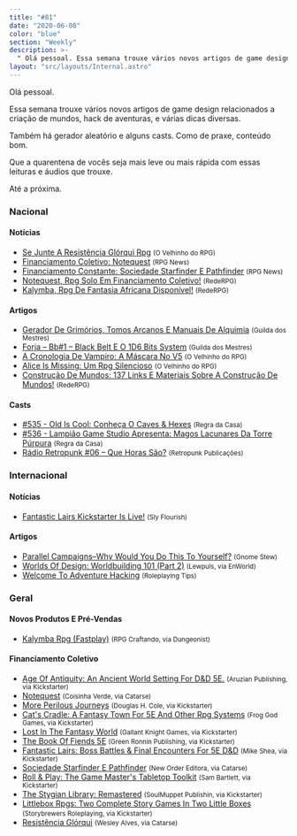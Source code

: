 ```yaml
---
title: "#81"
date: "2020-06-08"
color: "blue"
section: "Weekly"
description: >-
  " Olá pessoal. Essa semana trouxe vários novos artigos de game design relacionados a criação de mundos, hack de aventuras, e várias dicas diversas. Também há gerador aleatório e alguns casts. Como de praxe, conteúdo bom. Que a quarentena de vocês seja mais leve ou mais rápida com"
layout: "src/layouts/Internal.astro"
---
```


Olá pessoal.

Essa semana trouxe vários novos artigos de game design relacionados a criação de mundos, hack de aventuras, e várias dicas diversas.

Também há gerador aleatório e alguns casts. Como de praxe, conteúdo bom.

Que a quarentena de vocês seja mais leve ou mais rápida com essas leituras e áudios que trouxe.

Até a próxima.

### Nacional

#### Notícias

- [Se Junte A Resistência Glórqui Rpg] <small>(O Velhinho do RPG)</small>
- [Financiamento Coletivo: Notequest] <small>(RPG News)</small>
- [Financiamento Constante: Sociedade Starfinder E Pathfinder] <small>(RPG News)</small>
- [Notequest, Rpg Solo Em Financiamento Coletivo!] <small>(RedeRPG)</small>
- [Kalymba, Rpg De Fantasia Africana Disponível!] <small>(RedeRPG)</small>

#### Artigos

- [Gerador De Grimórios, Tomos Arcanos E Manuais De Alquimia] <small>(Guilda dos Mestres)</small>
- [Forja – Bb#1 – Black Belt E O 1D6 Bits System] <small>(Guilda dos Mestres)</small>
- [A Cronologia De Vampiro: A Máscara No V5] <small>(O Velhinho do RPG)</small>
- [Alice Is Missing: Um Rpg Silencioso] <small>(O Velhinho do RPG)</small>
- [Construção De Mundos: 137 Links E Materiais Sobre A Construção De Mundos!] <small>(RedeRPG)</small>

#### Casts

- [#535 - Old Is Cool: Conheça O Caves &amp; Hexes] <small>(Regra da Casa)</small>
- [#536 - Lampião Game Studio Apresenta: Magos Lacunares Da Torre Púrpura] <small>(Regra da Casa)</small>
- [Rádio Retropunk #06 – Que Horas São?] <small>(Retropunk Publicações)</small>

### Internacional

#### Notícias

- [Fantastic Lairs Kickstarter Is Live!] <small>(Sly Flourish)</small>

#### Artigos

- [Parallel Campaigns–Why Would You Do This To Yourself?] <small>(Gnome Stew)</small>
- [Worlds Of Design: Worldbuilding 101 (Part 2)] <small>(Lewpuls, via EnWorld)</small>
- [Welcome To Adventure Hacking] <small>(Roleplaying Tips)</small>

### Geral

#### Novos Produtos E Pré-Vendas

- [Kalymba Rpg (Fastplay)] <small>(RPG Craftando, via Dungeonist)</small>

#### Financiamento Coletivo

- [Age Of Antiquity: An Ancient World Setting For D&amp;D 5E.] <small>(Aruzian Publishing, via Kickstarter)</small>
- [Notequest] <small>(Coisinha Verde, via Catarse)</small>
- [More Perilous Journeys] <small>(Douglas H. Cole, via Kickstarter)</small>
- [Cat&#039;s Cradle: A Fantasy Town For 5E And Other Rpg Systems] <small>(Frog God Games, via Kickstarter)</small>
- [Lost In The Fantasy World] <small>(Gallant Knight Games, via Kickstarter)</small>
- [The Book Of Fiends 5E] <small>(Green Ronnin Publishing, via Kickstarter)</small>
- [Fantastic Lairs: Boss Battles &amp; Final Encounters For 5E D&amp;D] <small>(Mike Shea, via Kickstarter)</small>
- [Sociedade Starfinder E Pathfinder] <small>(New Order Editora, via Catarse)</small>
- [Roll &amp; Play: The Game Master&#039;s Tabletop Toolkit] <small>(Sam Bartlett, via Kickstarter)</small>
- [The Stygian Library: Remastered] <small>(SoulMuppet Publishin, via Kickstarter)</small>
- [Littlebox Rpgs: Two Complete Story Games In Two Little Boxes] <small>(Storybrewers Roleplaying, via Kickstarter)</small>
- [Resistência Glórqui] <small>(Wesley Alves, via Catarse)</small>

[more perilous journeys]: https://www.kickstarter.com/projects/gamingballistic/more-perilous-journeys-five-new-fantasy-trip-adventures
[the stygian library: remastered]: https://www.kickstarter.com/projects/soulmuppet/the-stygian-library-remastered
[cat&#039;s cradle: a fantasy town for 5e and other rpg systems]: https://www.kickstarter.com/projects/froggodgames/cats-cradle-a-fantasy-town-for-5e-and-other-rpg-systems
[the book of fiends 5e]: https://www.gameontabletop.com/cf372/the-book-of-fiends-5e.html
[age of antiquity: an ancient world setting for d&amp;d 5e.]: https://www.kickstarter.com/projects/aruzian/age-of-antiquity
[littlebox rpgs: two complete story games in two little boxes]: https://www.kickstarter.com/projects/storybrewers/littlebox-rpgs-two-complete-story-games-in-two-little-boxes
[roll &amp; play: the game master&#039;s tabletop toolkit]: https://www.kickstarter.com/projects/sambartlett/roll-and-play-the-game-masters-tabletop-toolkit
[lost in the fantasy world]: https://www.kickstarter.com/projects/gallantknightgames/lost-in-the-fantasy-world
[#535 - old is cool: conheça o caves &amp; hexes]: https://regradacasa.podbean.com/e/535-old-is-cool-conheca-o-caves-hezes/
[fantastic lairs kickstarter is live!]: https://slyflourish.com/fantastic_lairs_kickstarter.html
[fantastic lairs: boss battles &amp; final encounters for 5e d&amp;d]: https://www.kickstarter.com/projects/slyflourish/fantastic-lairs-boss-battles-and-final-encounters-for-5e-dandd
[parallel campaigns–why would you do this to yourself?]: https://gnomestew.com/parallel-campaigns-why-would-you-do-this-to-yourself/
[gerador de grimórios, tomos arcanos e manuais de alquimia]: http://guildadosmestres.com.br/2020/06/08/gerador-de-grimorios-tomos-arcanos-e-manuais-de-alquimia/
[construção de mundos: 137 links e materiais sobre a construção de mundos!]: https://www.rederpg.com.br/2020/06/07/construcao-de-mundos-137-links-e-materiais-sobre-a-construcao-de-mundos/
[rádio retropunk #06 – que horas são?]: https://retropunk.com.br/editora/radio-retropunk-06-que-horas-sao/
[a cronologia de vampiro: a máscara no v5]: https://ovelhinhodorpg.wordpress.com/2020/06/06/a-cronologia-de-vampiro-a-mascara-no-v5/
[notequest, rpg solo em financiamento coletivo!]: https://www.rederpg.com.br/2020/06/06/notequest-rpg-solo-em-financiamento-coletivo/
[notequest]: https://www.catarse.me/notequest/
[alice is missing: um rpg silencioso]: https://ovelhinhodorpg.wordpress.com/2020/06/06/alice-is-missing-um-rpg-silencioso-2/
[worlds of design: worldbuilding 101 (part 2)]: https://www.enworld.org/threads/worlds-of-design-worldbuilding-101-part-2.672168/
[kalymba, rpg de fantasia africana disponível!]: https://www.rederpg.com.br/2020/06/04/kalymba-rpg-de-fantasia-africana-disponivel/
[kalymba rpg (fastplay)]: https://www.dungeonist.com/marketplace/product/kalymba-fastplay/
[se junte a resistência glórqui rpg]: https://ovelhinhodorpg.wordpress.com/2020/06/03/se-junte-a-resistencia-glorqui-rpg/
[resistência glórqui]: https://www.catarse.me/jotun_raivoso_resistencia_glorqui
[financiamento coletivo: notequest]: https://newsrpg.wordpress.com/2020/06/03/financiamento-coletivo-notequest/
[#536 - lampião game studio apresenta: magos lacunares da torre púrpura]: https://regradacasa.podbean.com/e/536-lampiao-game-studio-apresenta-magos-lacunares-da-torre-purpura/
[financiamento constante: sociedade starfinder e pathfinder]: https://newsrpg.wordpress.com/2020/06/02/financiamento-constante-sociedade-starfinder-e-pathfinder/
[sociedade starfinder e pathfinder]: https://www.catarse.me/pt/sociedadefinder
[forja – bb#1 – black belt e o 1d6 bits system]: http://guildadosmestres.com.br/2020/06/01/forja-bb1-black-belt-e-o-1d6-bits-system/
[welcome to adventure hacking]: https://www.roleplayingtips.com/adventure-building-campaigns/welcome-to-adventure-hacking/
